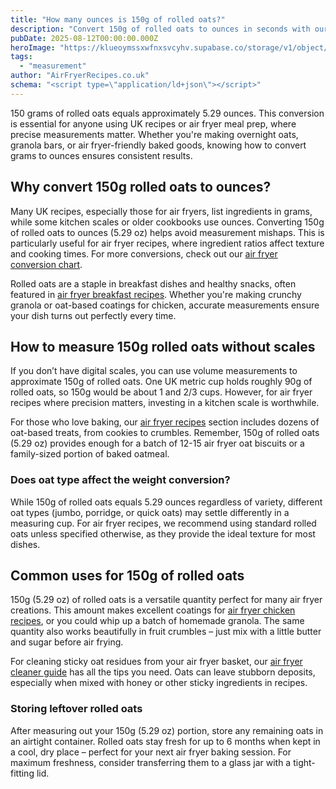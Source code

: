 ```yaml
---
title: "How many ounces is 150g of rolled oats?"
description: "Convert 150g of rolled oats to ounces in seconds with our easy guide. Perfect for air fryer recipes and meal prep accuracy."
pubDate: 2025-08-12T00:00:00.000Z
heroImage: "https://klueoymssxwfnxsvcyhv.supabase.co/storage/v1/object/public/md/how-many-ounces-is-150g-rolled-oats-6fd89808.webp"
tags:
  - "measurement"
author: "AirFryerRecipes.co.uk"
schema: "<script type=\"application/ld+json\"></script>"
---
```


<p>150 grams of rolled oats equals approximately 5.29 ounces. This conversion is essential for anyone using UK recipes or air fryer meal prep, where precise measurements matter. Whether you're making overnight oats, granola bars, or air fryer-friendly baked goods, knowing how to convert grams to ounces ensures consistent results.</p>

<h2>Why convert 150g rolled oats to ounces?</h2>  
<p>Many UK recipes, especially those for air fryers, list ingredients in grams, while some kitchen scales or older cookbooks use ounces. Converting 150g of rolled oats to ounces (5.29 oz) helps avoid measurement mishaps. This is particularly useful for air fryer recipes, where ingredient ratios affect texture and cooking times. For more conversions, check out our <a href=https://www.airfryerrecipe.co.uk/air-fryer-conversion-chart>air fryer conversion chart</a>.</p>  

<p>Rolled oats are a staple in breakfast dishes and healthy snacks, often featured in <a href=https://www.airfryerrecipe.co.uk/recipe-category/breakfast>air fryer breakfast recipes</a>. Whether you're making crunchy granola or oat-based coatings for chicken, accurate measurements ensure your dish turns out perfectly every time.</p>

<h2>How to measure 150g rolled oats without scales</h2>  
<p>If you don’t have digital scales, you can use volume measurements to approximate 150g of rolled oats. One UK metric cup holds roughly 90g of rolled oats, so 150g would be about 1 and 2/3 cups. However, for air fryer recipes where precision matters, investing in a kitchen scale is worthwhile.</p>  

<p>For those who love baking, our <a href=https://www.airfryerrecipe.co.uk/recipes>air fryer recipes</a> section includes dozens of oat-based treats, from cookies to crumbles. Remember, 150g of rolled oats (5.29 oz) provides enough for a batch of 12-15 air fryer oat biscuits or a family-sized portion of baked oatmeal.</p>

<h3>Does oat type affect the weight conversion?</h3>  
<p>While 150g of rolled oats equals 5.29 ounces regardless of variety, different oat types (jumbo, porridge, or quick oats) may settle differently in a measuring cup. For air fryer recipes, we recommend using standard rolled oats unless specified otherwise, as they provide the ideal texture for most dishes.</p>

<h2>Common uses for 150g of rolled oats</h2>  
<p>150g (5.29 oz) of rolled oats is a versatile quantity perfect for many air fryer creations. This amount makes excellent coatings for <a href=https://www.airfryerrecipe.co.uk/recipe-category/chicken>air fryer chicken recipes</a>, or you could whip up a batch of homemade granola. The same quantity also works beautifully in fruit crumbles – just mix with a little butter and sugar before air frying.</p>  

<p>For cleaning sticky oat residues from your air fryer basket, our <a href=https://www.airfryerrecipe.co.uk/air-fryer-cleaner>air fryer cleaner guide</a> has all the tips you need. Oats can leave stubborn deposits, especially when mixed with honey or other sticky ingredients in recipes.</p>

<h3>Storing leftover rolled oats</h3>  
<p>After measuring out your 150g (5.29 oz) portion, store any remaining oats in an airtight container. Rolled oats stay fresh for up to 6 months when kept in a cool, dry place – perfect for your next air fryer baking session. For maximum freshness, consider transferring them to a glass jar with a tight-fitting lid.</p>